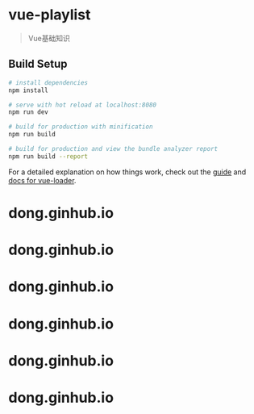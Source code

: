 # vue-playlist

> Vue基础知识

## Build Setup

``` bash
# install dependencies
npm install

# serve with hot reload at localhost:8080
npm run dev

# build for production with minification
npm run build

# build for production and view the bundle analyzer report
npm run build --report
```

For a detailed explanation on how things work, check out the [guide](http://vuejs-templates.github.io/webpack/) and [docs for vue-loader](http://vuejs.github.io/vue-loader).
# dong.ginhub.io
# dong.ginhub.io
# dong.ginhub.io
# dong.ginhub.io
# dong.ginhub.io
# dong.ginhub.io

